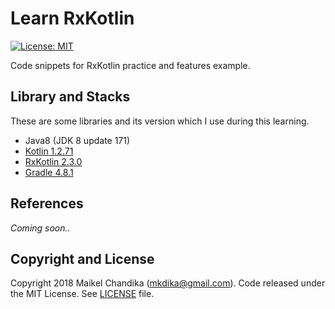# Learn RxKotlin

[![License: MIT](https://img.shields.io/badge/License-MIT-blue.svg)](/LICENSE)

Code snippets for RxKotlin practice and features example.

## Library and Stacks

These are some libraries and its version  which I use during this learning.

- Java8 (JDK 8 update 171)
- [Kotlin 1.2.71](https://kotlinlang.org/)
- [RxKotlin 2.3.0](https://github.com/ReactiveX/RxKotlin)
- [Gradle 4.8.1](https://gradle.org/)

## References

_Coming soon.._

## Copyright and License

Copyright 2018 Maikel Chandika (mkdika@gmail.com). Code released under the 
MIT License. See [LICENSE](/LICENSE) file.